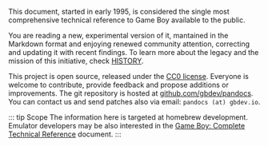 This document, started in early 1995, is considered the single most comprehensive technical reference to Game Boy available to the public. 

You are reading a new, experimental version of it, mantained in the Markdown format and enjoying renewed community attention, correcting and updating it with recent findings. To learn more about the legacy and the mission of this initiative, check [HISTORY](https://github.com/gbdev/pandocs#history).

This project is open source, released under the [CC0 license](https://raw.githubusercontent.com/gbdev/pandocs/develop/LICENSE). Everyone is welcome to contribute, provide feedback and propose additions or improvements. The git repository is hosted at [github.com/gbdev/pandocs](https://github.com/gbdev/pandocs). You can contact us and send patches also via email: `pandocs (at) gbdev.io`.

::: tip Scope
The information here is targeted at homebrew development.
Emulator developers may be also interested in the [Game Boy: Complete Technical Reference](https://gekkio.fi/files/gb-docs/gbctr.pdf) document.
:::
